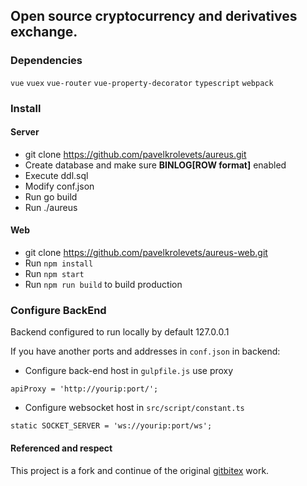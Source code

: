 ## Open source cryptocurrency and derivatives exchange.

### Dependencies
`vue`
`vuex`
`vue-router`
`vue-property-decorator`
`typescript`
`webpack`

### Install
#### Server
* git clone https://github.com/pavelkrolevets/aureus.git
* Create database and make sure **BINLOG[ROW format]** enabled
* Execute ddl.sql
* Modify conf.json
* Run go build
* Run ./aureus

#### Web
* git clone https://github.com/pavelkrolevets/aureus-web.git
* Run `npm install`
* Run `npm start`
* Run `npm run build` to build production

### Configure BackEnd
Backend configured to run locally by default 127.0.0.1

If you have another ports and addresses in `conf.json` in backend:

* Configure back-end host in `gulpfile.js` use proxy
```
apiProxy = 'http://yourip:port/';
```
* Configure websocket host in `src/script/constant.ts`
```
static SOCKET_SERVER = 'ws://yourip:port/ws';
```
#### Referenced and respect
This project is a fork and continue of the original [gitbitex](https://github.com/gitbitex/gitbitex-web) work.